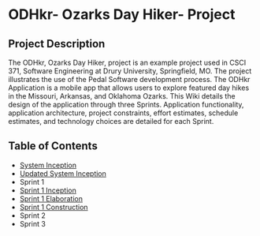 # ODHkr- Ozarks Day Hiker- Project
 ## Project Description
 The ODHkr, Ozarks Day Hiker, project is an example project used in CSCI
 371, Software Engineering at Drury University, Springfield, MO.
 The project illustrates the use of the Pedal Software development
 process.
 The ODHkr Application is a mobile app that allows users to explore
 featured day hikes in the Missouri, Arkansas, and Oklahoma Ozarks.
 This Wiki details the design of the application through three
 Sprints. Application functionality, application architecture,
 project constraints, effort estimates, schedule estimates, and
 technology choices are detailed for each Sprint.
 ## Table of Contents
 * [System Inception](Documents/SystemInception.md)
 * [Updated System Inception](Documents/UpdatedSystemInception.md)
 * Sprint 1
 * [Sprint 1 Inception](Documents/Sprints/Sprint1/Sprint1Inception.md)
 * [Sprint 1 Elaboration](Documents/Sprints/Sprint1/Sprint1Elaboration.md)
 * [Sprint 1 Construction](Documents/Sprints/Sprint1/Sprint1Construction.md)
 * Sprint 2
 * Sprint 3
